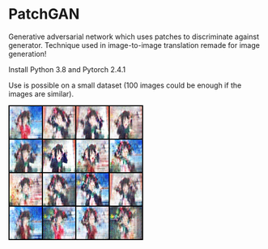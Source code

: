 # PatchGAN
Generative adversarial network which uses patches to discriminate against generator. Technique used in image-to-image translation remade for image generation!

Install Python 3.8 and Pytorch 2.4.1

Use is possible on a small dataset (100 images could be enough if the images are similar).

![Image after 100 epochs on Nico Nico Nii video](sample_epoch_100.png)